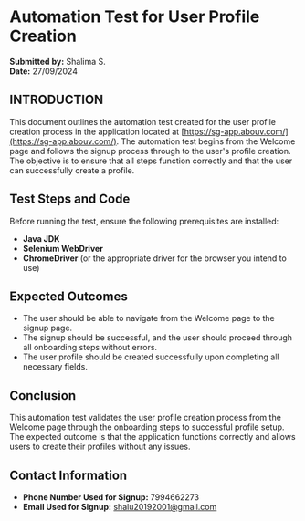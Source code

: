 # Automation Test for User Profile Creation

**Submitted by:** Shalima S.  
**Date:** 27/09/2024

## INTRODUCTION
This document outlines the automation test created for the user profile creation process in the application located at [https://sg-app.abouv.com/](https://sg-app.abouv.com/). The automation test begins from the Welcome page and follows the signup process through to the user's profile creation. The objective is to ensure that all steps function correctly and that the user can successfully create a profile.

## Test Steps and Code
Before running the test, ensure the following prerequisites are installed:
- **Java JDK**
- **Selenium WebDriver**
- **ChromeDriver** (or the appropriate driver for the browser you intend to use)

## Expected Outcomes
- The user should be able to navigate from the Welcome page to the signup page.
- The signup should be successful, and the user should proceed through all onboarding steps without errors.
- The user profile should be created successfully upon completing all necessary fields.

## Conclusion
This automation test validates the user profile creation process from the Welcome page through the onboarding steps to successful profile setup. The expected outcome is that the application functions correctly and allows users to create their profiles without any issues.

## Contact Information
- **Phone Number Used for Signup:** 7994662273
- **Email Used for Signup:** shalu20192001@gmail.com
